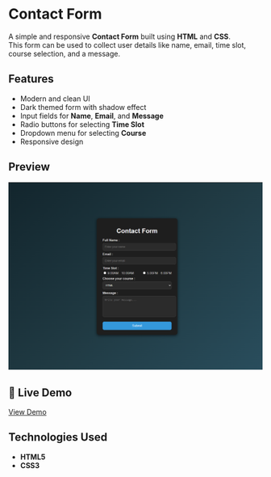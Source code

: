 # Contact Form  

A simple and responsive **Contact Form** built using **HTML** and **CSS**.  
This form can be used to collect user details like name, email, time slot, course selection, and a message.  


## Features  
- Modern and clean UI  
- Dark themed form with shadow effect  
- Input fields for **Name**, **Email**, and **Message**  
- Radio buttons for selecting **Time Slot**  
- Dropdown menu for selecting **Course**  
- Responsive design 

##  Preview  
![Contact Form Screenshot](image/contactform.png)  

## 🔗 Live Demo  
 [View Demo](https://himanshugupta278.github.io/Contact-Form/)  

 

##  Technologies Used  
- **HTML5**  
- **CSS3**  


